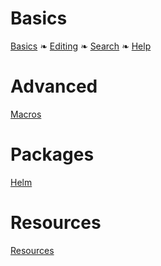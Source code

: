 # Basics

[Basics](basics.md) ❧ [Editing](editing.md) ❧ [Search](search.md) ❧ [Help](help.md)

# Advanced

[Macros](macros.md)

# Packages

[Helm](packages/helm.md)

# Resources 

[Resources](resources.md)
